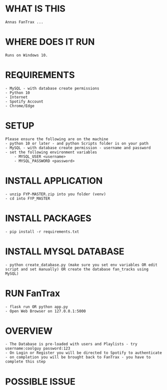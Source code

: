 # WHAT IS THIS
	Annas FanTrax ...
	
# WHERE DOES IT RUN
	Runs on Windows 10. 
	
# REQUIREMENTS
	- MySQL - with database create permissions
	- Python 10 
	- Internet
	- Spotify Account
	- Chrome/Edge
	
# SETUP
	Please ensure the following are on the machine
	- python 10 or later - and python Scripts folder is on your path
	- MySQL - with database create permission - username and password
	- set the following environment variables
		- MYSQL_USER <username>
		- MYSQL_PASSWORD <password>
		
# INSTALL APPLICATION
	- unzip FYP-MASTER.zip into you folder (venv)
	- cd into FYP_MASTER

# INSTALL PACKAGES
	- pip install -r requirements.txt

# INSTALL MYSQL DATABASE
	- python create_database.py (make sure you set env variables OR edit script and set manually) OR create the database fan_tracks using MySQL)

# RUN FanTrax
	- flask run OR python app.py
	- Open Web Browser on 127.0.0.1:5000
	
# OVERVIEW
	- The Database is pre-loaded with users and Playlists - try username:coolguy password:123
	- On Login or Register you will be directed to Spotify to authenticate - on completion you will be brought back to FanTrax - you have to complete this step


# POSSIBLE ISSUE